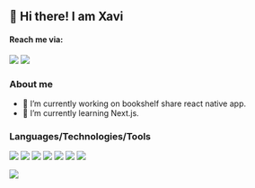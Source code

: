 ## 👋 Hi there! I am Xavi

#### Reach me via:

<a href="mailto:xlp1998@gmail.com?"><img src="https://img.shields.io/badge/gmail-%23DD0031.svg?&style=for-the-badge&logo=gmail&logoColor=white"/></a>
<a href="https://www.linkedin.com/in/xavierlasierra/"><img src="https://img.shields.io/badge/LinkedIn-0077B5?style=for-the-badge&logo=linkedin&logoColor=white"/></a>

### About me

- 🔭 I’m currently working on bookshelf share react native app.
- 🌱 I’m currently learning Next.js.

### Languages/Technologies/Tools

<div >
<img src="https://img.shields.io/badge/TypeScript-007ACC?style=for-the-badge&logo=typescript&logoColor=white"/>
<img src="https://img.shields.io/badge/JavaScript-323330?style=for-the-badge&logo=javascript&logoColor=F7DF1E"/>
<img src="https://img.shields.io/badge/Jest-C21325?style=for-the-badge&logo=jest&logoColor=white"/>
<img src="https://img.shields.io/badge/React-20232A?style=for-the-badge&logo=react&logoColor=61DAFB"/>
<img src="https://img.shields.io/badge/React_Native-20232A?style=for-the-badge&logo=react&logoColor=61DAFB"/>
<img src="https://img.shields.io/badge/Node.js-339933?style=for-the-badge&logo=nodedotjs&logoColor=white"/>
<img src="https://img.shields.io/badge/MongoDB-4EA94B?style=for-the-badge&logo=mongodb&logoColor=white"/>
</div>


![](https://github-readme-stats.vercel.app/api/top-langs/?username=XavierLasierra&layout=compact)
